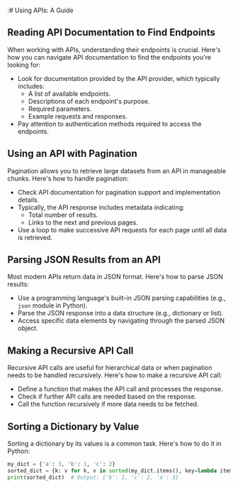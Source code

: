 :# Using APIs: A Guide

## Reading API Documentation to Find Endpoints

When working with APIs, understanding their endpoints is crucial. Here's how you can navigate API documentation to find the endpoints you're looking for:

- Look for documentation provided by the API provider, which typically includes:
  - A list of available endpoints.
  - Descriptions of each endpoint's purpose.
  - Required parameters.
  - Example requests and responses.
- Pay attention to authentication methods required to access the endpoints.

## Using an API with Pagination

Pagination allows you to retrieve large datasets from an API in manageable chunks. Here's how to handle pagination:

- Check API documentation for pagination support and implementation details.
- Typically, the API response includes metadata indicating:
  - Total number of results.
  - Links to the next and previous pages.
- Use a loop to make successive API requests for each page until all data is retrieved.

## Parsing JSON Results from an API

Most modern APIs return data in JSON format. Here's how to parse JSON results:

- Use a programming language's built-in JSON parsing capabilities (e.g., `json` module in Python).
- Parse the JSON response into a data structure (e.g., dictionary or list).
- Access specific data elements by navigating through the parsed JSON object.

## Making a Recursive API Call

Recursive API calls are useful for hierarchical data or when pagination needs to be handled recursively. Here's how to make a recursive API call:

- Define a function that makes the API call and processes the response.
- Check if further API calls are needed based on the response.
- Call the function recursively if more data needs to be fetched.

## Sorting a Dictionary by Value

Sorting a dictionary by its values is a common task. Here's how to do it in Python:

```python
my_dict = {'a': 3, 'b': 1, 'c': 2}
sorted_dict = {k: v for k, v in sorted(my_dict.items(), key=lambda item: item[1])}
print(sorted_dict)  # Output: {'b': 1, 'c': 2, 'a': 3}

